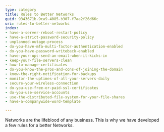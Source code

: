 ```yaml
---
type: category
title: Rules to Better Networks
guid: 9343671b-9ca9-4085-b307-f7aa2f26d66c
uri: rules-to-better-networks
index:
- have-a-server-reboot-restart-policy
- have-a-strict-password-security-policy
- unplanned-outage-process
- do-you-have-mfa-multi-factor-authentication-enabled
- do-you-have-password-writeback-enabled
- have-your-ups-send-an-email-when-it-kicks-in
- keep-your-file-servers-clean
- how-to-manage-certificates
- do-you-know-the-pros-and-cons-of-joining-the-domain
- know-the-right-notification-for-backups
- monitor-the-uptimes-of-all-your-servers-daily
- secure-your-wireless-connection
- do-you-use-free-or-paid-ssl-certificates
- do-you-use-service-accounts
- use-the-distributed-file-system-for-your-file-shares
- have-a-companywide-word-template

---
```

<p>Networks are the lifeblood of any business. This is why we have developed a few rules for a better Networks.​​<br></p>


